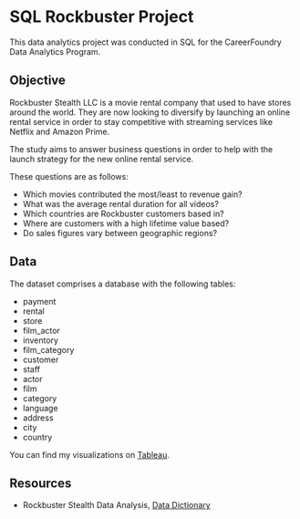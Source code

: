 # SQL Rockbuster Project
This data analytics project was conducted in SQL for the CareerFoundry Data Analytics Program.

## Objective
Rockbuster Stealth LLC is a movie rental company that used to have stores around the world. They are now looking to diversify by launching an online rental service in order to stay competitive with streaming services like Netflix and Amazon Prime. 

The study aims to answer business questions in order to help with the launch strategy for the new online rental service. 

These questions are as follows: 
- Which movies contributed the most/least to revenue gain?
- What was the average rental duration for all videos?
- Which countries are Rockbuster customers based in?
- Where are customers with a high lifetime value based?
- Do sales figures vary between geographic regions?

## Data
The dataset comprises a database with the following tables:

-  payment
-  rental
-  store
-  film_actor
-  inventory
-  film_category
-  customer
-  staff
-  actor
-  film
-  category
-  language
-  address
-  city
-  country

You can find my visualizations on [Tableau](https://public.tableau.com/app/profile/rachel.durand).

## Resources
- Rockbuster Stealth Data Analysis, [Data Dictionary](file:///Users/racheldurand/Desktop/Data%20Analytics/Achievement%203/3.10/Rachel%203.10/3.10%20Data%20Dictionary.pdf)
